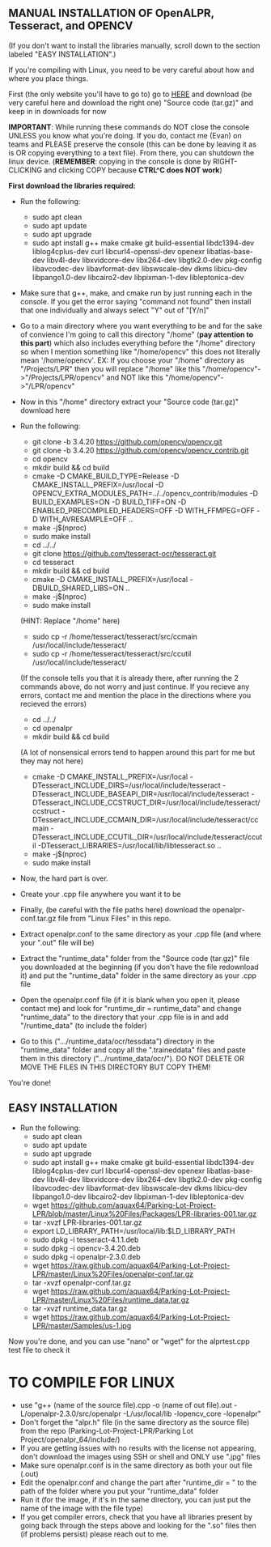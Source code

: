 ## __MANUAL INSTALLATION OF OpenALPR, Tesseract, and OPENCV__

(If you don't want to install the libraries manually, scroll down to the section labeled "EASY INSTALLATION".)

If you're compiling with Linux, you need to be very careful about how and where you place things.

First (the only website you'll have to go to) go to [HERE](https://github.com/openalpr/openalpr/releases) and download (be very careful here and download the right one) "Source code (tar.gz)" and keep in in downloads for now

**IMPORTANT**: While running these commands do NOT close the console UNLESS you know what you're doing. If you do, contact me (Evan) on teams and PLEASE preserve the console (this can be done by leaving it as is OR copying everything to a text file). From there, you can shutdown the linux device. (**REMEMBER**: copying in the console is done by RIGHT-CLICKING and clicking COPY because **CTRL^C does NOT work**)

__First download the libraries required:__
 - Run the following:
   * sudo apt clean
   * sudo apt update
   * sudo apt upgrade
   * sudo apt install g++ make cmake git build-essential libdc1394-dev liblog4cplus-dev curl libcurl4-openssl-dev openexr libatlas-base-dev libv4l-dev libxvidcore-dev libx264-dev libgtk2.0-dev pkg-config libavcodec-dev libavformat-dev libswscale-dev dkms libicu-dev libpango1.0-dev libcairo2-dev libpixman-1-dev libleptonica-dev


- Make sure that g++, make, and cmake run by just running each in the console. If you get the error saying "command not found" then install that one individually and always select "Y" out of "[Y/n]"


- Go to a main directory where you want everything to be and for the sake of convience I'm going to call this directory "/home" (**pay attention to this part**) which also includes everything before the "/home" directory so when I mention something like "/home/opencv" this does not literally mean '/home/opencv'. EX: If you choose your "/home" directory as "/Projects/LPR" then you will replace "/home" like this "/home/opencv"->"/Projects/LPR/opencv" and NOT like this "/home/opencv"->"/LPR/opencv"
- Now in this "/home" directory extract your "Source code (tar.gz)" download here
- Run the following:
  * git clone -b 3.4.20 https://github.com/opencv/opencv.git
  * git clone -b 3.4.20 https://github.com/opencv/opencv_contrib.git
  * cd opencv
  * mkdir build && cd build
  * cmake -D CMAKE_BUILD_TYPE=Release -D CMAKE_INSTALL_PREFIX=/usr/local -D OPENCV_EXTRA_MODULES_PATH=../../opencv_contrib/modules -D BUILD_EXAMPLES=ON -D BUILD_TIFF=ON -D ENABLED_PRECOMPILED_HEADERS=OFF -D WITH_FFMPEG=OFF -D WITH_AVRESAMPLE=OFF  ..
  * make -j$(nproc)
  * sudo make install
  * cd ../../
  * git clone https://github.com/tesseract-ocr/tesseract.git
  * cd tesseract
  * mkdir build && cd build
  * cmake -D CMAKE_INSTALL_PREFIX=/usr/local -DBUILD_SHARED_LIBS=ON ..
  * make -j$(nproc)
  * sudo make install
    
  (HINT: Replace "/home" here)
  
  * sudo cp -r /home/tesseract/tesseract/src/ccmain /usr/local/include/tesseract/
  * sudo cp -r /home/tesseract/tesseract/src/ccutil /usr/local/include/tesseract/
    
  (If the console tells you that it is already there, after running the 2 commands above, do not worry and just continue. If you recieve any errors, contact me and mention the place in the directions where you recieved the errors)
  
  * cd ../../
  * cd openalpr
  * mkdir build && cd build
    
  (A lot of nonsensical errors tend to happen around this part for me but they may not here)

  * cmake -D CMAKE_INSTALL_PREFIX=/usr/local -DTesseract_INCLUDE_DIRS=/usr/local/include/tesseract -DTesseract_INCLUDE_BASEAPI_DIR=/usr/local/include/tesseract -DTesseract_INCLUDE_CCSTRUCT_DIR=/usr/local/include/tesseract/ccstruct -DTesseract_INCLUDE_CCMAIN_DIR=/usr/local/include/tesseract/ccmain -DTesseract_INCLUDE_CCUTIL_DIR=/usr/local/include/tesseract/ccutil -DTesseract_LIBRARIES=/usr/local/lib/libtesseract.so ..
  * make -j$(nproc)
  * sudo make install
- Now, the hard part is over.
- Create your .cpp file anywhere you want it to be
- Finally, (be careful with the file paths here) download the openalpr-conf.tar.gz file from "Linux Files" in this repo.
- Extract openalpr.conf to the same directory as your .cpp file (and where your ".out" file will be)
- Extract the "runtime_data" folder from the "Source code (tar.gz)" file you downloaded at the beginning (if you don't have the file redownload it) and put the "runtime_data" folder in the same directory as your .cpp file
- Open the openalpr.conf file (if it is blank when you open it, please contact me) and look for "runtime_dir = runtime_data" and change "runtime_data" to the directory that your .cpp file is in and add "/runtime_data" (to include the folder)
- Go to this (".../runtime_data/ocr/tessdata") directory in the "runtime_data" folder and copy all the ".traineddata" files and paste them in this directory (".../runtime_data/ocr/"). DO NOT DELETE OR MOVE THE FILES IN THIS DIRECTORY BUT COPY THEM!

You're done!

## __EASY INSTALLATION__

- Run the following:
   * sudo apt clean
   * sudo apt update
   * sudo apt upgrade
   * sudo apt install g++ make cmake git build-essential libdc1394-dev liblog4cplus-dev curl libcurl4-openssl-dev openexr libatlas-base-dev libv4l-dev libxvidcore-dev libx264-dev libgtk2.0-dev pkg-config libavcodec-dev libavformat-dev libswscale-dev dkms libicu-dev libpango1.0-dev libcairo2-dev libpixman-1-dev libleptonica-dev
   * wget https://github.com/aquax64/Parking-Lot-Project-LPR/blob/master/Linux%20Files/Packages/LPR-libraries-001.tar.gz
   * tar -xvzf LPR-libraries-001.tar.gz
   * export LD_LIBRARY_PATH=/usr/local/lib:$LD_LIBRARY_PATH
   * sudo dpkg -i tesseract-4.1.1.deb
   * sudo dpkg -i opencv-3.4.20.deb
   * sudo dpkg -i openalpr-2.3.0.deb
   * wget https://raw.github.com/aquax64/Parking-Lot-Project-LPR/master/Linux%20Files/openalpr-conf.tar.gz
   * tar -xvzf openalpr-conf.tar.gz
   * wget https://raw.github.com/aquax64/Parking-Lot-Project-LPR/master/Linux%20Files/runtime_data.tar.gz
   * tar -xvzf runtime_data.tar.gz
   * wget https://raw.github.com/aquax64/Parking-Lot-Project-LPR/master/Samples/us-1.jpg

Now you're done, and you can use "nano" or "wget" for the alprtest.cpp test file to check it

# __TO COMPILE FOR LINUX__
- use "g++ (name of the source file).cpp -o (name of out file).out -L/openalpr-2.3.0/src/openalpr -L/usr/local/lib -lopencv_core -lopenalpr"
- Don't forget the "alpr.h" file (in the same directory as the source file) from the repo (Parking-Lot-Project-LPR/Parking Lot Project/openalpr_64/include/)
- If you are getting issues with no results with the license not appearing, don't download the images using SSH or shell and ONLY use ".jpg" files
- Make sure openalpr.conf is in the same directory as both your out file (.out)
- Edit the openalpr.conf and change the part after "runtime_dir = " to the path of the folder where you put your "runtime_data" folder
- Run it (for the image, if it's in the same directory, you can just put the name of the image with the file type)  
- If you get compiler errors, check that you have all libraries present by going back through the steps above and looking for the ".so" files then (if problems persist) please reach out to me.
